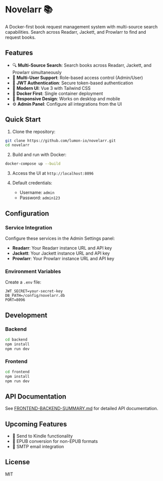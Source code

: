 # Novelarr 📚

A Docker-first book request management system with multi-source search capabilities. Search across Readarr, Jackett, and Prowlarr to find and request books.

## Features

- 🔍 **Multi-Source Search**: Search books across Readarr, Jackett, and Prowlarr simultaneously
- 👥 **Multi-User Support**: Role-based access control (Admin/User)
- 🔐 **JWT Authentication**: Secure token-based authentication
- 🎨 **Modern UI**: Vue 3 with Tailwind CSS
- 🐳 **Docker First**: Single container deployment
- 📱 **Responsive Design**: Works on desktop and mobile
- ⚙️ **Admin Panel**: Configure all integrations from the UI

## Quick Start

1. Clone the repository:
```bash
git clone https://github.com/lumon-io/novelarr.git
cd novelarr
```

2. Build and run with Docker:
```bash
docker-compose up --build
```

3. Access the UI at `http://localhost:8096`

4. Default credentials:
   - Username: `admin`
   - Password: `admin123`

## Configuration

### Service Integration

Configure these services in the Admin Settings panel:

- **Readarr**: Your Readarr instance URL and API key
- **Jackett**: Your Jackett instance URL and API key  
- **Prowlarr**: Your Prowlarr instance URL and API key

### Environment Variables

Create a `.env` file:
```env
JWT_SECRET=your-secret-key
DB_PATH=/config/novelarr.db
PORT=8096
```

## Development

### Backend
```bash
cd backend
npm install
npm run dev
```

### Frontend
```bash
cd frontend
npm install
npm run dev
```

## API Documentation

See [FRONTEND-BACKEND-SUMMARY.md](./FRONTEND-BACKEND-SUMMARY.md) for detailed API documentation.

## Upcoming Features

- 📧 Send to Kindle functionality
- 📖 EPUB conversion for non-EPUB formats
- 📨 SMTP email integration

## License

MIT